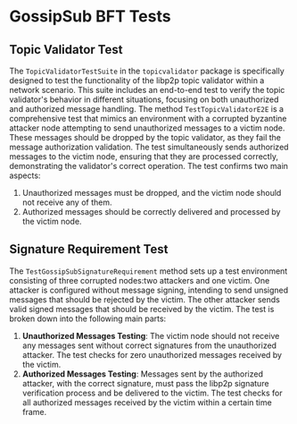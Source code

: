# GossipSub BFT Tests

## Topic Validator Test
The `TopicValidatorTestSuite` in the `topicvalidator` package is specifically designed to test the functionality of the
libp2p topic validator within a network scenario.
This suite includes an end-to-end test to verify the topic validator's behavior in different situations, 
focusing on both unauthorized and authorized message handling.
The method `TestTopicValidatorE2E` is a comprehensive test that mimics an environment with a corrupted byzantine attacker node 
attempting to send unauthorized messages to a victim node. 
These messages should be dropped by the topic validator, as they fail the message authorization validation. 
The test simultaneously sends authorized messages to the victim node, ensuring that they are processed correctly, 
demonstrating the validator's correct operation.
The test confirms two main aspects:
1. Unauthorized messages must be dropped, and the victim node should not receive any of them.
2. Authorized messages should be correctly delivered and processed by the victim node.

## Signature Requirement Test
The `TestGossipSubSignatureRequirement` method sets up a test environment consisting of three corrupted nodes:two attackers and one victim. 
One attacker is configured without message signing, intending to send unsigned messages that should be rejected by the victim. 
The other attacker sends valid signed messages that should be received by the victim.
The test is broken down into the following main parts:
1. **Unauthorized Messages Testing**: The victim node should not receive any messages sent without correct signatures from the unauthorized attacker. The test checks for zero unauthorized messages received by the victim.
2. **Authorized Messages Testing**: Messages sent by the authorized attacker, with the correct signature, must pass the libp2p signature verification process and be delivered to the victim. The test checks for all authorized messages received by the victim within a certain time frame.
